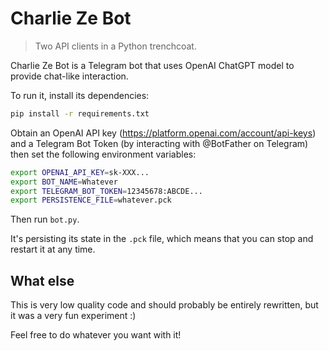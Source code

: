 # Charlie Ze Bot

> Two API clients in a Python trenchcoat.

Charlie Ze Bot is a Telegram bot that uses OpenAI ChatGPT model
to provide chat-like interaction.

To run it, install its dependencies:

```bash
pip install -r requirements.txt
```

Obtain an OpenAI API key (https://platform.openai.com/account/api-keys) and
a Telegram Bot Token (by interacting with @BotFather on Telegram) then set
the following environment variables:

```bash
export OPENAI_API_KEY=sk-XXX...
export BOT_NAME=Whatever
export TELEGRAM_BOT_TOKEN=12345678:ABCDE...
export PERSISTENCE_FILE=whatever.pck
```

Then run `bot.py`.

It's persisting its state in the `.pck` file, which means that you can stop
and restart it at any time.

## What else

This is very low quality code and should probably be entirely rewritten,
but it was a very fun experiment :)

Feel free to do whatever you want with it!
